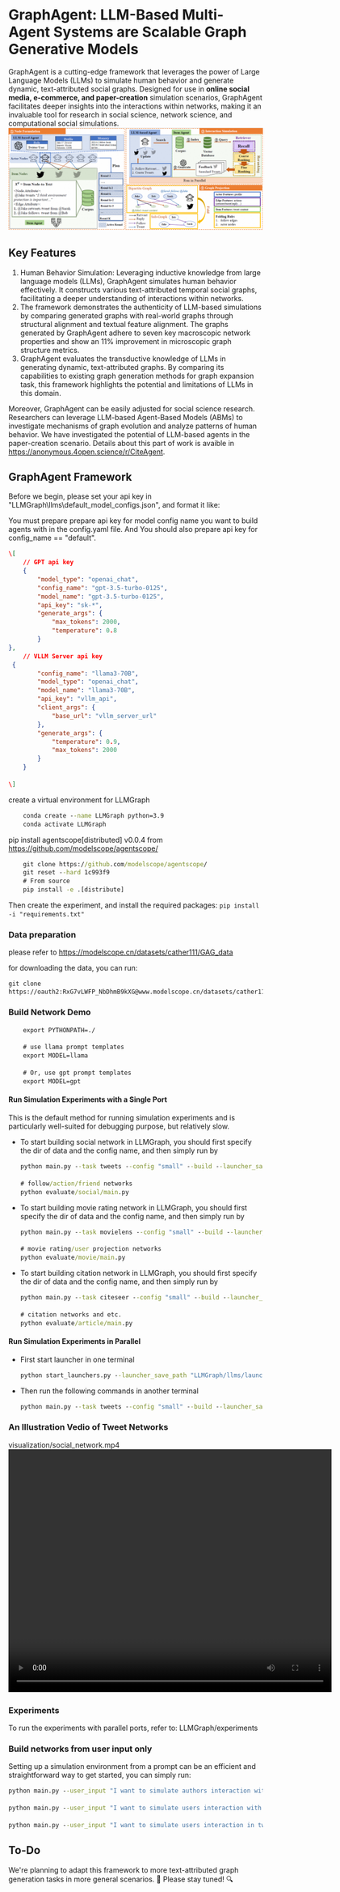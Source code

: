 # GraphAgent: LLM-Based Multi-Agent Systems are Scalable Graph Generative Models
GraphAgent is a cutting-edge framework that leverages the power of Large Language Models (LLMs) to simulate human behavior and generate dynamic, text-attributed social graphs. Designed for use in **online social media, e-commerce, and paper-creation** simulation scenarios, GraphAgent facilitates deeper insights into the interactions within networks, making it an invaluable tool for research in social science, network science, and computational social simulations.
![alt text](image.png)

## Key Features
1. Human Behavior Simulation: Leveraging inductive knowledge from large language models (LLMs), GraphAgent simulates human behavior effectively. It constructs various text-attributed temporal social graphs, facilitating a deeper understanding of interactions within networks. 
2. The framework demonstrates the authenticity of LLM-based simulations by comparing generated graphs with real-world graphs through structural alignment and textual feature alignment. The graphs generated by GraphAgent adhere to seven key macroscopic network properties and show an 11% improvement in microscopic graph structure metrics.
3.  GraphAgent evaluates the transductive knowledge of LLMs in generating dynamic, text-attributed graphs. By comparing its capabilities to existing graph generation methods for graph expansion task, this framework highlights the potential and limitations of LLMs in this domain.

Moreover, GraphAgent can be easily adjusted for social science research. Researchers can leverage LLM-based Agent-Based Models (ABMs) to investigate mechanisms of graph evolution and analyze patterns of human behavior. We have investigated the potential of LLM-based agents in the paper-creation scenario. Details about this part of work is avaible in https://anonymous.4open.science/r/CiteAgent.

## GraphAgent Framework
Before we begin, please set your api key in "LLMGraph\llms\default_model_configs.json", and format it like:

You must prepare prepare api key for model config name you want to build agents with in the config.yaml file.
And You should also prepare api key for config_name == "default".

```json
\[
    // GPT api key
    {
        "model_type": "openai_chat",
        "config_name": "gpt-3.5-turbo-0125",
        "model_name": "gpt-3.5-turbo-0125",
        "api_key": "sk-*",
        "generate_args": {
            "max_tokens": 2000,
            "temperature": 0.8
        }
},
    // VLLM Server api key
 {
        "config_name": "llama3-70B",
        "model_type": "openai_chat",
        "model_name": "llama3-70B",
        "api_key": "vllm_api",
        "client_args": {
            "base_url": "vllm_server_url"
        },
        "generate_args": {
            "temperature": 0.9,
            "max_tokens": 2000
        }
    }

\]
```

create a virtual environment for LLMGraph
```cmd
    conda create --name LLMGraph python=3.9
    conda activate LLMGraph
```

pip install agentscope\[distributed\] v0.0.4 from https://github.com/modelscope/agentscope/
```cmd
    git clone https://github.com/modelscope/agentscope/
    git reset --hard 1c993f9
    # From source
    pip install -e .[distribute]
```

Then create the experiment, and install the required packages:
    ```
    pip install -i "requirements.txt"
    ```

### Data preparation
please refer to https://modelscope.cn/datasets/cather111/GAG_data

for downloading the data, you can run:
```
git clone https://oauth2:RxG7vLWFP_NbDhmB9kXG@www.modelscope.cn/datasets/cather111/GAG_data.git
```


### Build Network Demo
```cmd
    export PYTHONPATH=./
    
    # use llama prompt templates
    export MODEL=llama

    # Or, use gpt prompt templates
    export MODEL=gpt
```

#### Run Simulation Experiments with a Single Port

This is the default method for running simulation experiments and is particularly well-suited for debugging purpose, but relatively slow.

- To start building social network in LLMGraph, you should first specify the dir of data and the config name, and then simply run by
    ```cmd
    python main.py --task tweets --config "small" --build --launcher_save_path "LLMGraph/llms/launcher_info_none.json" # build from synthetic tweet data
    
    # follow/action/friend networks
    python evaluate/social/main.py
    ```

- To start building movie rating network in LLMGraph, you should first specify the dir of data and the config name, and then simply run by
    ```cmd
    python main.py --task movielens --config "small" --build --launcher_save_path "LLMGraph/llms/launcher_info_none.json" # build from synthetic tweet data
    
    # movie rating/user projection networks
    python evaluate/movie/main.py
    ```

- To start building citation network in LLMGraph, you should first specify the dir of data and the config name, and then simply run by
    ```cmd
    python main.py --task citeseer --config "small" --build --launcher_save_path "LLMGraph/llms/launcher_info_none.json"  # build from synthetic tweet data
    
    # citation networks and etc.
    python evaluate/article/main.py
    ```


#### Run Simulation Experiments in Parallel

- First start launcher in one terminal
    ```cmd
    python start_launchers.py --launcher_save_path "LLMGraph/llms/launcher_info.json"
    ```

- Then run the following commands in another terminal
    ```cmd
    python main.py --task tweets --config "small" --build --launcher_save_path "LLMGraph/llms/launcher_info.json"  # build from synthetic tweet data
    ```



### An Illustration Vedio of Tweet Networks
visualization/social_network.mp4
<video width="640" height="480" controls>
  <source src="LLMGraph/experiments" type="video/mp4">
</video>

### Experiments
To run the experiments with parallel ports, refer to:
LLMGraph/experiments

### Build networks from user input only
Setting up a simulation environment from a prompt can be an efficient and straightforward way to get started, you can simply run:
```cmd
python main.py --user_input "I want to simulate authors interaction with papers. I want to generate a highly-clustered citation network with high average degree, with many well-known authors."  --build

python main.py --user_input "I want to simulate users interaction with movies. I want to generate a highly-clustered movie rating network with high average degree."  --build

python main.py --user_input "I want to simulate users interaction in tweet patform. I want to generate a highly-clustered online social networks  with high average degree."  --build

```

## To-Do
We're planning to adapt this framework to more text-attributed graph generation tasks in more general scenarios. 🚀 Please stay tuned! 🔍